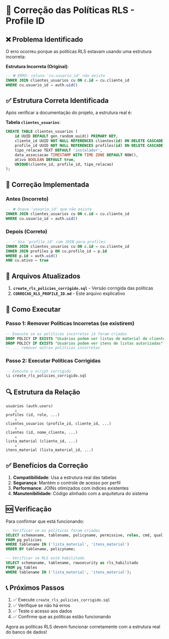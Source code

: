 # 🔧 Correção das Políticas RLS - Profile ID

## ❌ Problema Identificado

O erro ocorreu porque as políticas RLS estavam usando uma estrutura incorreta:

**Estrutura Incorreta (Original)**:
```sql
-- ❌ ERRO: coluna 'cu.usuario_id' não existe
INNER JOIN clientes_usuarios cu ON c.id = cu.cliente_id
WHERE cu.usuario_id = auth.uid()
```

## ✅ Estrutura Correta Identificada

Após verificar a documentação do projeto, a estrutura real é:

**Tabela `clientes_usuarios`**:
```sql
CREATE TABLE clientes_usuarios (
    id UUID DEFAULT gen_random_uuid() PRIMARY KEY,
    cliente_id UUID NOT NULL REFERENCES clientes(id) ON DELETE CASCADE,
    profile_id UUID NOT NULL REFERENCES profiles(id) ON DELETE CASCADE,  -- ✅ CORRETO
    tipo_relacao TEXT DEFAULT 'instalador',
    data_associacao TIMESTAMP WITH TIME ZONE DEFAULT NOW(),
    ativo BOOLEAN DEFAULT true,
    UNIQUE(cliente_id, profile_id, tipo_relacao)
);
```

## 🔄 Correção Implementada

### Antes (Incorreto)
```sql
-- ❌ Usava 'usuario_id' que não existe
INNER JOIN clientes_usuarios cu ON c.id = cu.cliente_id
WHERE cu.usuario_id = auth.uid()
```

### Depois (Correto)
```sql
-- ✅ Usa 'profile_id' com JOIN para profiles
INNER JOIN clientes_usuarios cu ON c.id = cu.cliente_id
INNER JOIN profiles p ON cu.profile_id = p.id
WHERE p.id = auth.uid()
AND cu.ativo = true
```

## 📁 Arquivos Atualizados

1. **`create_rls_policies_corrigido.sql`** - Versão corrigida das políticas
2. **`CORRECAO_RLS_PROFILE_ID.md`** - Este arquivo explicativo

## 🚀 Como Executar

### Passo 1: Remover Políticas Incorretas (se existirem)
```sql
-- Execute se as políticas incorretas já foram criadas
DROP POLICY IF EXISTS "Usuários podem ver listas de material de clientes autorizados" ON lista_material;
DROP POLICY IF EXISTS "Usuários podem ver itens de listas autorizadas" ON itens_material;
-- ... remover outras políticas incorretas
```

### Passo 2: Executar Políticas Corrigidas
```sql
-- Execute o script corrigido
\i create_rls_policies_corrigido.sql
```

## 🔍 Estrutura da Relação

```
usuários (auth.users)
    ↓
profiles (id, role, ...)
    ↓
clientes_usuarios (profile_id, cliente_id, ...)
    ↓
clientes (id, nome_cliente, ...)
    ↓
lista_material (cliente_id, ...)
    ↓
itens_material (lista_material_id, ...)
```

## ✅ Benefícios da Correção

1. **Compatibilidade**: Usa a estrutura real das tabelas
2. **Segurança**: Mantém o controle de acesso por perfil
3. **Performance**: JOINs otimizados com índices existentes
4. **Manutenibilidade**: Código alinhado com a arquitetura do sistema

## 🆘 Verificação

Para confirmar que está funcionando:

```sql
-- Verificar se as políticas foram criadas
SELECT schemaname, tablename, policyname, permissive, roles, cmd, qual 
FROM pg_policies 
WHERE tablename IN ('lista_material', 'itens_material')
ORDER BY tablename, policyname;

-- Verificar se RLS está habilitado
SELECT schemaname, tablename, rowsecurity as rls_habilitado
FROM pg_tables 
WHERE tablename IN ('lista_material', 'itens_material');
```

## 📞 Próximos Passos

1. ✅ Execute `create_rls_policies_corrigido.sql`
2. ✅ Verifique se não há erros
3. ✅ Teste o acesso aos dados
4. ✅ Confirme que as políticas estão funcionando

Agora as políticas RLS devem funcionar corretamente com a estrutura real do banco de dados!
